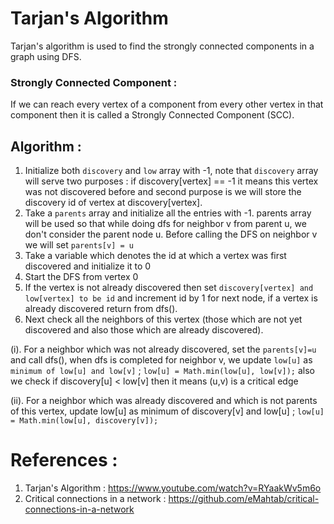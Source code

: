 # Tarjan's Algorithm
Tarjan's algorithm is used to find the strongly connected components in a graph using DFS.

### Strongly Connected Component :
If we can reach every vertex of a component from every other vertex in that component then it is called a Strongly Connected Component (SCC). 

## Algorithm :
1. Initialize both `discovery` and `low` array with -1, note that `discovery` array will serve two purposes : if discovery[vertex] == -1 it means this vertex was not discovered before and second purpose is we will store the discovery id of vertex at discovery[vertex].
2. Take a `parents` array and initialize all the entries with -1. parents array will be used so that while doing dfs for neighbor v from parent u, we don't consider the parent node u. Before calling the DFS on neighbor v we will set `parents[v] = u`
3. Take a variable which denotes the id at which a vertex was first discovered and initialize it to 0
4. Start the DFS from vertex 0
5. If the vertex is not already discovered then set `discovery[vertex] and low[vertex] to be id` and increment id by 1 for next node, if a vertex is already discovered return from dfs().
6. Next check all the neighbors of this vertex (those which are not yet discovered and also those which are already discovered).
 
  (i). For a neighbor which was not already discovered, set the `parents[v]=u` and call dfs(), when dfs is completed for neighbor v, we update `low[u]` as `minimum of low[u] and low[v]` ; `low[u] = Math.min(low[u], low[v]);` also we check if discovery[u] < low[v] then it means (u,v) is a critical edge
  
  (ii). For a neighbor which was already discovered and which is not parents of this vertex, update low[u] as minimum of discovery[v] and low[u] ; `low[u] = Math.min(low[u], discovery[v]);`
  
  

# References :
1. Tarjan's Algorithm : https://www.youtube.com/watch?v=RYaakWv5m6o
2. Critical connections in a network : https://github.com/eMahtab/critical-connections-in-a-network

  
  


